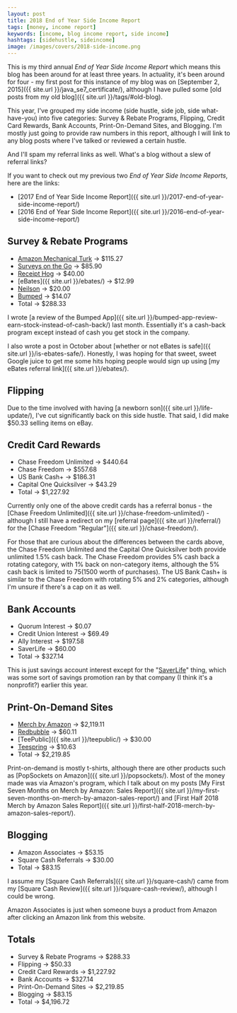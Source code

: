 ```yaml
---
layout: post
title: 2018 End of Year Side Income Report
tags: [money, income report]
keywords: [income, blog income report, side income]
hashtags: [sidehustle, sideincome]
image: /images/covers/2018-side-income.png
---
```


This is my third annual *End of Year Side Income Report* which means this blog has been around for at least three years. In actuality, it's been around for four - my first post for this instance of my blog was on [September 2, 2015]({{ site.url }}/java_se7_certificate/), although I have pulled some [old posts from my old blog]({{ site.url }}/tags/#old-blog).

This year, I've grouped my side income (side hustle, side job, side what-have-you) into five categories: Survey & Rebate Programs, Flipping, Credit Card Rewards, Bank Accounts, Print-On-Demand Sites, and Blogging. I'm mostly just going to provide raw numbers in this report, although I will link to any blog posts where I've talked or reviewed a certain hustle.

And I'll spam my referral links as well. What's a blog without a slew of referral links?

If you want to check out my previous two *End of Year Side Income Reports*, here are the links:

* [2017 End of Year Side Income Report]({{ site.url }}/2017-end-of-year-side-income-report/)
* [2016 End of Year Side Income Report]({{ site.url }}/2016-end-of-year-side-income-report/)

## Survey & Rebate Programs

* [Amazon Mechanical Turk](https://www.mturk.com/) &rarr; $115.27
* [Surveys on the Go](https://www.surveysonthego.com/) &rarr; $85.90
* [Receipt Hog](https://www.receipthog.com/) &rarr; $40.00
* [eBates]({{ site.url }}/ebates/) &rarr; $12.99
* [Neilson](https://www.nielsen.com/us/en.html) &rarr; $20.00
* [Bumped](https://bumped.com/) &rarr; $14.07
* Total &rarr; $288.33

I wrote [a review of the Bumped App]({{ site.url }}/bumped-app-review-earn-stock-instead-of-cash-back/) last month. Essentially it's a cash-back program except instead of cash you get stock in the company.

I also wrote a post in October about [whether or not eBates is safe]({{ site.url }}/is-ebates-safe/). Honestly, I was hoping for that sweet, sweet Google juice to get me some hits hoping people would sign up using [my eBates referral link]({{ site.url }}/ebates/).

## Flipping

Due to the time involved with having [a newborn son]({{ site.url }}/life-update/), I've cut significantly back on this side hustle. That said, I did make $50.33 selling items on eBay.

## Credit Card Rewards

* Chase Freedom Unlimited &rarr; $440.64
* Chase Freedom &rarr; $557.68
* US Bank Cash+ &rarr; $186.31
* Capital One Quicksilver &rarr; $43.29
* Total &rarr; $1,227.92

Currently only one of the above credit cards has a referral bonus - the [Chase Freedom Unlimited]({{ site.url }}/chase-freedom-unlimited/) - although I still have a redirect on my [referral page]({{ site.url }}/referral/) for the [Chase Freedom "Regular"]({{ site.url }}/chase-freedom/).

For those that are curious about the differences between the cards above, the Chase Freedom Unlimited and the Capital One Quicksilver both provide unlimited 1.5% cash back. The Chase Freedom provides 5% cash back a rotating category, with 1% back on non-category items, although the 5% cash back is limited to $75 ($1500 worth of purchases). The US Bank Cash+ is similar to the Chase Freedom with rotating 5% and 2% categories, although I'm unsure if there's a cap on it as well.

## Bank Accounts

* Quorum Interest &rarr; $0.07
* Credit Union Interest &rarr; $69.49
* Ally Interest &rarr; $197.58
* SaverLife &rarr; $60.00
* Total &rarr; $327.14

This is just savings account interest except for the "[SaverLife](https://www.saverlife.org/)" thing, which was some sort of savings promotion ran by that company (I think it's a nonprofit?) earlier this year.

## Print-On-Demand Sites

* [Merch by Amazon](http://hendrixjoseph.github.io/t-shirts/) &rarr; $2,119.11
* [Redbubble](https://www.redbubble.com/people/joehx) &rarr; $60.11
* [TeePublic]({{ site.url }}/teepublic/) &rarr; $30.00
* [Teespring](https://teespring.com/stores/joehxs-store) &rarr; $10.63
* Total &rarr; $2,219.85


Print-on-demand is mostly t-shirts, although there are other products such as [PopSockets on Amazon]({{ site.url }}/popsockets/). Most of the money made was via Amazon's program, which I talk about on my posts [My First Seven Months on Merch by Amazon: Sales Report]({{ site.url }}/my-first-seven-months-on-merch-by-amazon-sales-report/) and [First Half 2018 Merch by Amazon Sales Report]({{ site.url }}/first-half-2018-merch-by-amazon-sales-report/).

## Blogging

* Amazon Associates &rarr; $53.15
* Square Cash Referrals &rarr; $30.00
* Total &rarr; $83.15

I assume my [Square Cash Referrals]({{ site.url }}/square-cash/) came from my [Square Cash Review]({{ site.url }}/square-cash-review/), although I could be wrong.

Amazon Associates is just when someone buys a product from Amazon after clicking an Amazon link from this website.

## Totals

* Survey & Rebate Programs &rarr; $288.33
* Flipping &rarr; $50.33
* Credit Card Rewards &rarr; $1,227.92
* Bank Accounts &rarr; $327.14
* Print-On-Demand Sites &rarr; $2,219.85
* Blogging &rarr; $83.15
* Total &rarr; $4,196.72